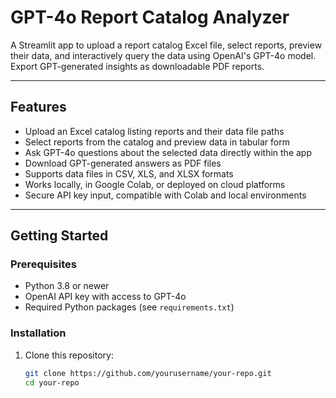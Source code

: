 # GPT-4o Report Catalog Analyzer

A Streamlit app to upload a report catalog Excel file, select reports, preview their data, and interactively query the data using OpenAI's GPT-4o model. Export GPT-generated insights as downloadable PDF reports.

---

## Features

- Upload an Excel catalog listing reports and their data file paths
- Select reports from the catalog and preview data in tabular form
- Ask GPT-4o questions about the selected data directly within the app
- Download GPT-generated answers as PDF files
- Supports data files in CSV, XLS, and XLSX formats
- Works locally, in Google Colab, or deployed on cloud platforms
- Secure API key input, compatible with Colab and local environments

---

## Getting Started

### Prerequisites

- Python 3.8 or newer
- OpenAI API key with access to GPT-4o
- Required Python packages (see `requirements.txt`)

### Installation

1. Clone this repository:

   ```bash
   git clone https://github.com/yourusername/your-repo.git
   cd your-repo
